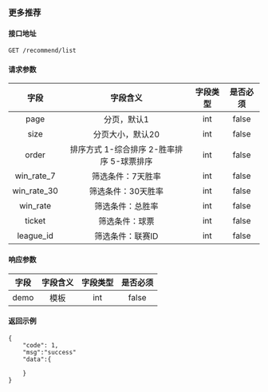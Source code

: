 ### 更多推荐

#### 接口地址

```
GET /recommend/list 
```

#### 请求参数

| 字段 | 字段含义 | 字段类型 | 是否必须 |
|:----:|:----:|:----:|:----:|
| page | 分页，默认1 | int | false |
| size | 分页大小，默认20 | int | false |
| order | 排序方式 1-综合排序 2-胜率排序 5-球票排序 | int | false |
| win_rate_7 | 筛选条件：7天胜率 | int | false |
| win_rate_30 | 筛选条件：30天胜率 | int | false |
| win_rate | 筛选条件：总胜率 | int | false |
| ticket | 筛选条件：球票 | int | false |
| league_id | 筛选条件：联赛ID | int | false |

#### 响应参数

| 字段 | 字段含义 | 字段类型 | 是否必须 |
|:----:|:----:|:----:|:----:|
| demo | 模板 | int | false |

#### 返回示例
````
{
    "code": 1,
    "msg":"success"
    "data":{

    }
}
````
